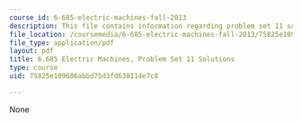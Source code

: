```yaml
---
course_id: 6-685-electric-machines-fall-2013
description: This file contains information regarding problem set 11 solution.
file_location: /coursemedia/6-685-electric-machines-fall-2013/75825e109686abbd75d3fd638114e7c8_MIT6_685F13_ps11ans.pdf
file_type: application/pdf
layout: pdf
title: 6.685 Electric Machines, Problem Set 11 Solutions
type: course
uid: 75825e109686abbd75d3fd638114e7c8

---
```

None